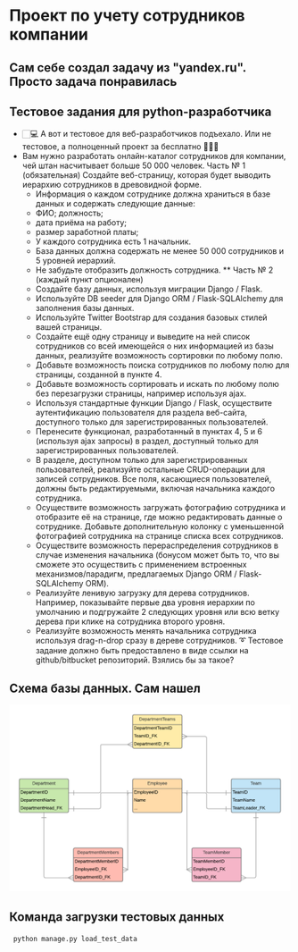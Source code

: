 # Проект по учету сотрудников компании

## Сам себе создал задачу из "yandex.ru". Просто задача понравилась

## Тестовое задания для python-разработчика
- 🏻‍💻 А вот и тестовое для веб-разработчиков подъехало. Или не тестовое, а полноценный проект за бесплатно 🤷🏻‍♂️
- Вам нужно разработать онлайн-каталог сотрудников для компании, чей штан насчитывает больше 50 000 человек.
Часть № 1 (обязательная)
Создайте веб-страницу, которая будет выводить иерархию сотрудников в древовидной форме.
    -  Информация о каждом сотруднике должна храниться в базе данных и содержать следующие данные:
    -  ФИО;
должность;
    -  дата приёма на работу;
    -  размер заработной платы;
    - У каждого сотрудника есть 1 начальник.
    - База данных должна содержать не менее 50 000 сотрудников и 5 уровней иерархий.
    - Не забудьте отобразить должность сотрудника.
** Часть № 2 (каждый пункт опционален)
    - Создайте базу данных, используя миграции Django / Flask.
    - Используйте DB seeder для Django ORM / Flask-SQLAlchemy для заполнения базы данных.
    - Используйте Twitter Bootstrap для создания базовых стилей вашей страницы.
    - Создайте ещё одну страницу и выведите на ней список сотрудников со всей имеющейся о них информацией из базы данных, реализуйте возможность сортировки по любому полю.
    - Добавьте возможность поиска сотрудников по любому полю для страницы, созданной в пункте 4.
    - Добавьте возможность сортировать и искать
    по любому полю без перезагрузки страницы, например используя ajax.
    - Используя стандартные функции Django / Flask, осуществите аутентификацию пользователя для раздела веб-сайта, доступного только для зарегистрированных пользователей.
    - Перенесите функционал, разработанный в пунктах 4, 5 и 6 (используя ajax запросы) в раздел, доступный только для зарегистрированных пользователей.
    - В разделе, доступном только для зарегистрированных пользователей, реализуйте остальные CRUD-операции для записей сотрудников. Все поля, касающиеся пользователей, должны быть
    редактируемыми, включая начальника каждого сотрудника.
    - Осуществите возможность загружать фотографию сотрудника и отобразите её на странице, где можно редактировать данные о сотруднике. Добавьте дополнительную колонку с уменьшенной фотографией сотрудника на странице списка всех сотрудников.
    - Осуществите возможность перераспределения сотрудников в случае изменения начальника (бонусом может быть то, что вы сможете это осуществить с применением встроенных механизмов/парадигм, предлагаемых Django ORM / Flask-SQLAlchemy ORM).
    - Реализуйте ленивую загрузку для дерева сотрудников. Например, показывайте первые два уровня иерархии по умолчанию и подгружайте 2 следующих уровня или всю ветку дерева при клике на сотрудника второго уровня.
    - Реализуйте возможность менять начальника сотрудника используя drag-n-drop сразу в дереве сотрудников.
    ➰ Тестовое задание должно быть предоставлено в виде ссылки на github/bitbucket репозиторий. 
    Взялись бы за такое?
  
##  Схема базы данных. Сам нашел
  ![Sanagate-ERD-E.png](doc/Sanagate-ERD-E.png)
  
## Команда загрузки тестовых данных
`` python manage.py load_test_data``